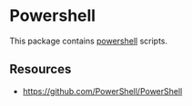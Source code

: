 # Powershell

This package contains [powershell](https://github.com/PowerShell/PowerShell)
scripts.

## Resources

- https://github.com/PowerShell/PowerShell
